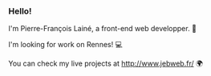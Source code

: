### Hello!

I'm Pierre-François Lainé, a front-end web developper. 👋

I'm looking for work on Rennes! 💻

You can check my live projects at http://www.jebweb.fr/ 🌍
